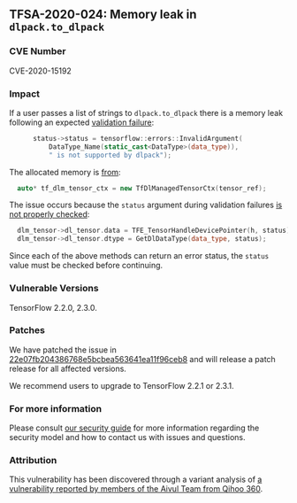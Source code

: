 ## TFSA-2020-024: Memory leak in `dlpack.to_dlpack`

### CVE Number
CVE-2020-15192

### Impact
If a user passes a list of strings to `dlpack.to_dlpack` there is a memory leak
following an expected [validation failure](https://github.com/tensorflow/tensorflow/blob/0e68f4d3295eb0281a517c3662f6698992b7b2cf/tensorflow/c/eager/dlpack.cc#L100-L104):
```cc
      status->status = tensorflow::errors::InvalidArgument(
          DataType_Name(static_cast<DataType>(data_type)),
          " is not supported by dlpack");
```

The allocated memory is
[from](https://github.com/tensorflow/tensorflow/blob/0e68f4d3295eb0281a517c3662f6698992b7b2cf/tensorflow/c/eager/dlpack.cc#L256):
```cc
  auto* tf_dlm_tensor_ctx = new TfDlManagedTensorCtx(tensor_ref);
```

The issue occurs because the `status` argument during validation failures [is not
properly checked](https://github.com/tensorflow/tensorflow/blob/0e68f4d3295eb0281a517c3662f6698992b7b2cf/tensorflow/c/eager/dlpack.cc#L265-L267):
```cc
  dlm_tensor->dl_tensor.data = TFE_TensorHandleDevicePointer(h, status);
  dlm_tensor->dl_tensor.dtype = GetDlDataType(data_type, status);
```

Since each of the above methods can return an error status, the `status` value
must be checked before continuing.

### Vulnerable Versions
TensorFlow 2.2.0, 2.3.0.

### Patches
We have patched the issue in
[22e07fb204386768e5bcbea563641ea11f96ceb8](https://github.com/tensorflow/tensorflow/commit/22e07fb204386768e5bcbea563641ea11f96ceb8)
and will release a patch release for all affected versions.

We recommend users to upgrade to TensorFlow 2.2.1 or 2.3.1.

### For more information
Please consult [our security
guide](https://github.com/tensorflow/tensorflow/blob/master/SECURITY.md) for
more information regarding the security model and how to contact us with issues
and questions.

### Attribution
This vulnerability has been discovered through a variant analysis of [a
vulnerability reported by members of the Aivul Team from Qihoo
360](https://github.com/tensorflow/tensorflow/blob/master/tensorflow/security/advisory/tfsa-2020-023.md).
